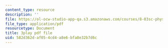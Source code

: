 ```yaml
---
content_type: resource
description: ''
file: https://ol-ocw-studio-app-qa.s3.amazonaws.com/courses/8-03sc-physics-iii-vibrations-and-waves-fall-2016/582d362daf054cd4a8e6bfa8e32b7d6c_I0YACDaY-ww.pdf
file_type: application/pdf
resourcetype: Document
title: 3play pdf file
uid: 582d362d-af05-4cd4-a8e6-bfa8e32b7d6c
---
```

